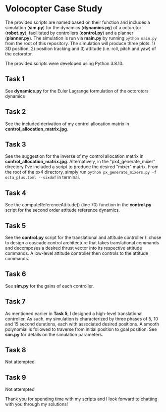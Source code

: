 # Volocopter Case Study
The provided scripts are named based on their function and includes a simulation (**sim.py**) for the dynamics (**dynamics.py**) of a octorotor (**robot.py**), facilitated by controllers (**control.py**) and a planner (**planner.py**). The simulation is run via **main.py** by running ```python main.py``` from the root of this repository. The simulation will produce three plots: 1) 3D position, 2) position tracking and 3) attitude (i.e. roll, pitch and yaw) of the octorotor. 

The provided scripts were developed using Python 3.8.10. 

## Task 1
See **dynamics.py** for the Euler Lagrange formulation of the octorotors dynamics

## Task 2
See the included derivation of my control allocation matrix in **control_allocation_matrix.jpg**.

## Task 3
See the suggestion for the inverse of my control allocation matrix in **control_allocation_matrix.jpg**. Alternatively, in the "px4_generate_mixer" directory I've included a script to produce the desired "mixer" matrix. From the root of the px4 directory, simply run ```python px_generate_mixers.py -f octa_plus.toml --sixdof``` in terminal.

## Task 4
See the computeReferenceAttitude() (line 70) function in the **control.py** script for the second order attitude reference dynamics. 

## Task 5
See the **control.py** script for the translational and attitude controller (I chose to design a cascade control architecture that takes translational commands and decomposes a desired thrust vector into its respective attitude commands. A low-level attitude controller then controls to the attitude commands. 

## Task 6
See **sim.py** for the gains of each controller.

## Task 7
As mentioned earlier in **Task 5**, I designed a high-level translational controller. As such, my simulation is characterized by three phases of 5, 10 and 15 second durations, each with associated desired positions. A smooth polynomial is followed to traverse from initial position to goal position. See **sim.py** for details on the simulation parameters. 

## Task 8
Not attempted 

## Task 9
Not attempted

Thank you for spending time with my scripts and I look forward to chatting with you through my solutions! 
